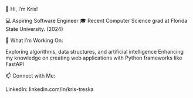 👋 Hi, I’m Kris!

💻 Aspiring Software Engineer
🎓 Recent Computer Science grad at Florida State University. (2024)

🔗 What I’m Working On:

   Exploring algorithms, data structures, and artificial intelligence
   Enhancing my knowledge on creating web applications with Python frameworks like FastAPI

📫 Connect with Me:

   LinkedIn: linkedin.com/in/kris-treska

